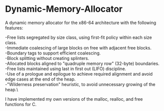 # Dynamic-Memory-Allocator

A dynamic memory allocator for the x86-64 architecture with the following features:

-Free lists segregated by size class, using first-fit policy within each size class.\
-Immediate coalescing of large blocks on free with adjacent free blocks.\
-Boundary tags to support efficient coalescing.\
-Block splitting without creating splinters.\
-Allocated blocks aligned to "quadruple memory row" (32-byte) boundaries.\
-Free lists maintained using last in first out (LIFO) discipline.\
-Use of a prologue and epilogue to achieve required alignment and avoid edge cases at the end of the heap.\
-"Wilderness preservation" heuristic, to avoid unnecessary growing of the heap.\

I have implemented my own versions of the malloc, realloc, and free functions for C.
